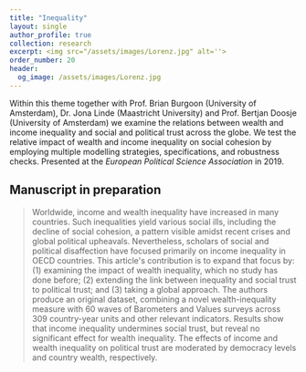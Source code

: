 ```yaml
---
title: "Inequality"
layout: single
author_profile: true
collection: research
excerpt: <img src="/assets/images/Lorenz.jpg" alt=''>
order_number: 20
header: 
  og_image: /assets/images/Lorenz.jpg
---
```


Within this theme together with Prof. Brian Burgoon (University of Amsterdam), Dr. Jona Linde (Maastricht University) and Prof. Bertjan Doosje (University of Amsterdam) we examine the relations between wealth and income inequality and social and political trust across the globe. We test the relative impact of wealth and income inequality on social cohesion by employing multiple modelling strategies, specifications, and robustness checks.
Presented at the <i>European Political Science Association</i> in 2019.

## Manuscript in preparation

> Worldwide, income and wealth inequality have increased in many countries. Such inequalities yield various social ills, including the decline of social cohesion, a pattern visible amidst recent crises and global political upheavals. Nevertheless, scholars of social and political disaffection have focused primarily on income inequality in OECD countries. This article's contribution is to expand that focus by: (1) examining the impact of wealth inequality, which no study has done before; (2) extending the link between inequality and social trust to political trust; and (3) taking a global approach. The authors produce an original dataset, combining a novel wealth-inequality measure with 60 waves of Barometers and Values surveys across 309 country-year units and other relevant indicators. Results show that income inequality undermines social trust, but reveal no significant effect for wealth inequality. The effects of income and wealth inequality on political trust are moderated by democracy levels and country wealth, respectively.
